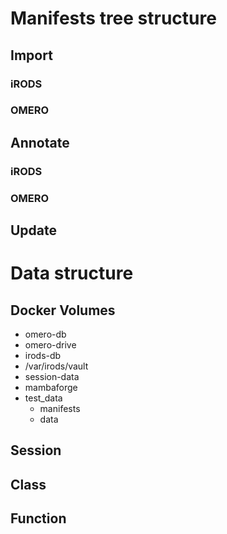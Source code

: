 # Manifests tree structure

## Import

### iRODS

### OMERO

## Annotate

### iRODS

### OMERO

## Update

# Data structure

## Docker Volumes

- omero-db
- omero-drive
- irods-db
- /var/irods/vault
- session-data
- mambaforge
- test_data
  - manifests
  - data

## Session

## Class

## Function
